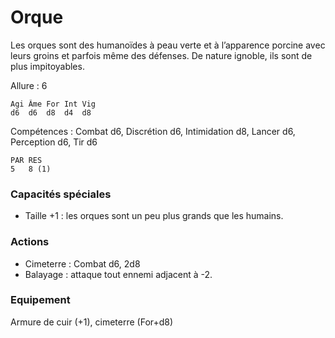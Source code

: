 
# Orque
Les orques sont des humanoïdes à peau verte et à l’apparence porcine avec leurs groins et parfois même des défenses. De nature ignoble, ils sont de plus impitoyables.

Allure : 6
```
Agi	Âme	For	Int	Vig
d6	d6	d8	d4	d8
```
Compétences : Combat d6, Discrétion d6, Intimidation d8, Lancer d6, Perception d6, Tir d6
```
PAR	RES
5	8 (1)
```
### Capacités spéciales
- Taille +1 : les orques sont un peu plus grands que les humains.

### Actions
- Cimeterre	: Combat d6, 2d8
- Balayage : attaque tout ennemi adjacent à -2.
### Equipement
Armure de cuir (+1), cimeterre (For+d8)

